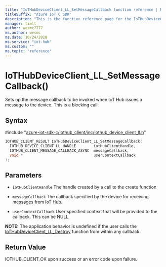 ```yaml
---                             
title: "IoTHubDeviceClient_LL_SetMessageCallback function reference | Microsoft Docs" 
titleSuffix: "Azure IoT C SDK"            
description: "This is the function reference page for the IoTHubDeviceClient_LL_SetMessageCallback() function in the Azure IoT C SDK. This SDK is used with Azure IoT Hub and Azure IoT Hub Device Provisioning Service"            
manager: timlt                 
author: wesmc7777              
ms.author: wesmc               
ms.date: 10/24/2018                    
ms.service: "iot-hub"             
ms.custom: ""                
ms.topic: "reference"        
---                            
```


# IoTHubDeviceClient_LL_SetMessageCallback()

Sets up the message callback to be invoked when IoT Hub issues a message to the device. This is a blocking call.

## Syntax

\#include "[azure-iot-sdk-c/iothub_client/inc/iothub_device_client_ll.h](../iothub-device-client-ll-h.md)"  
```C
IOTHUB_CLIENT_RESULT IoTHubDeviceClient_LL_SetMessageCallback(
  IOTHUB_DEVICE_CLIENT_LL_HANDLE        iotHubClientHandle,
  IOTHUB_CLIENT_MESSAGE_CALLBACK_ASYNC  messageCallback,
  void *                                userContextCallback
);
```

## Parameters
* `iotHubClientHandle` The handle created by a call to the create function. 

* `messageCallback` The callback specified by the device for receiving messages from IoT Hub. 

* `userContextCallback` User specified context that will be provided to the callback. This can be NULL.

**NOTE:** The application behavior is undefined if the user calls the [IoTHubDeviceClient_LL_Destroy](../iothub-device-client-ll-h/iothubdeviceclient-ll-destroy.md) function from within any callback.

## Return Value
IOTHUB_CLIENT_OK upon success or an error code upon failure.

